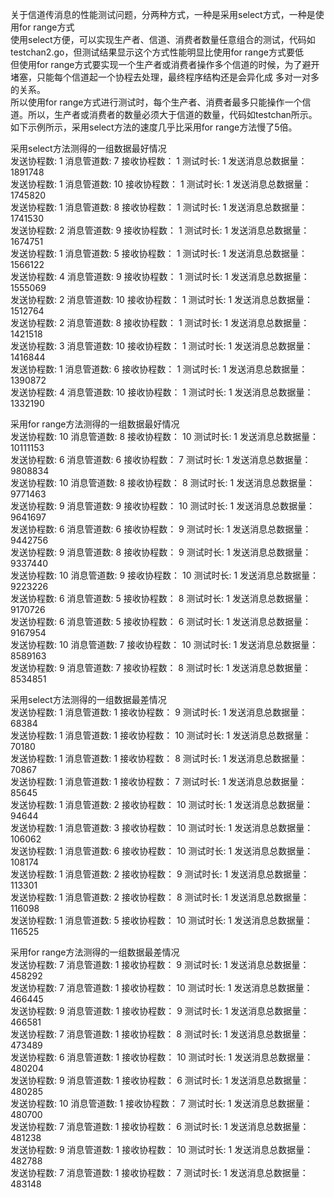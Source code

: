 关于信道传消息的性能测试问题，分两种方式，一种是采用select方式，一种是使用for range方式  
使用select方便，可以实现生产者、信道、消费者数量任意组合的测试，代码如testchan2.go，但测试结果显示这个方式性能明显比使用for range方式要低  
但使用for range方式要实现一个生产者或消费者操作多个信道的时候，为了避开堵塞，只能每个信道起一个协程去处理，最终程序结构还是会异化成 多对一对多的关系。  
所以使用for range方式进行测试时，每个生产者、消费者最多只能操作一个信道。所以，生产者或消费者的数量必须大于信道的数量，代码如testchan所示。  
如下示例所示，采用select方法的速度几乎比采用for range方法慢了5倍。  


采用select方法测得的一组数据最好情况  
发送协程数:	1	消息管道数:	7	 接收协程数：	1	测试时长:	1	发送消息总数据量：	1891748  
发送协程数:	1	消息管道数:	10	 接收协程数：	1	测试时长:	1	发送消息总数据量：	1745820  
发送协程数:	1	消息管道数:	8	 接收协程数：	1	测试时长:	1	发送消息总数据量：	1741530  
发送协程数:	2	消息管道数:	9	 接收协程数：	1	测试时长:	1	发送消息总数据量：	1674751  
发送协程数:	1	消息管道数:	5	 接收协程数：	1	测试时长:	1	发送消息总数据量：	1566122  
发送协程数:	4	消息管道数:	9	 接收协程数：	1	测试时长:	1	发送消息总数据量：	1555069  
发送协程数:	2	消息管道数:	10	 接收协程数：	1	测试时长:	1	发送消息总数据量：	1512764  
发送协程数:	2	消息管道数:	8	 接收协程数：	1	测试时长:	1	发送消息总数据量：	1421518  
发送协程数:	3	消息管道数:	10	 接收协程数：	1	测试时长:	1	发送消息总数据量：	1416844  
发送协程数:	1	消息管道数:	6	 接收协程数：	1	测试时长:	1	发送消息总数据量：	1390872  
发送协程数:	4	消息管道数:	10	 接收协程数：	1	测试时长:	1	发送消息总数据量：	1332190  


采用for range方法测得的一组数据最好情况  
发送协程数:	10	消息管道数:	8	 接收协程数：	10	测试时长:	1	发送消息总数据量：	10111153  
发送协程数:	6	消息管道数:	6	 接收协程数：	7	测试时长:	1	发送消息总数据量：	9808834  
发送协程数:	10	消息管道数:	8	 接收协程数：	8	测试时长:	1	发送消息总数据量：	9771463  
发送协程数:	9	消息管道数:	9	 接收协程数：	10	测试时长:	1	发送消息总数据量：	9641697  
发送协程数:	6	消息管道数:	6	 接收协程数：	9	测试时长:	1	发送消息总数据量：	9442756  
发送协程数:	9	消息管道数:	8	 接收协程数：	9	测试时长:	1	发送消息总数据量：	9337440  
发送协程数:	10	消息管道数:	9	 接收协程数：	10	测试时长:	1	发送消息总数据量：	9223226  
发送协程数:	6	消息管道数:	5	 接收协程数：	8	测试时长:	1	发送消息总数据量：	9170726  
发送协程数:	6	消息管道数:	5	 接收协程数：	6	测试时长:	1	发送消息总数据量：	9167954  
发送协程数:	10	消息管道数:	7	 接收协程数：	10	测试时长:	1	发送消息总数据量：	8589163  
发送协程数:	9	消息管道数:	7	 接收协程数：	8	测试时长:	1	发送消息总数据量：	8534851  

采用select方法测得的一组数据最差情况   
发送协程数:	1	消息管道数:	1	 接收协程数：	9	测试时长:	1	发送消息总数据量：	68384  
发送协程数:	1	消息管道数:	1	 接收协程数：	10	测试时长:	1	发送消息总数据量：	70180  
发送协程数:	1	消息管道数:	1	 接收协程数：	8	测试时长:	1	发送消息总数据量：	70867  
发送协程数:	1	消息管道数:	1	 接收协程数：	7	测试时长:	1	发送消息总数据量：	85645  
发送协程数:	1	消息管道数:	2	 接收协程数：	10	测试时长:	1	发送消息总数据量：	94644  
发送协程数:	1	消息管道数:	3	 接收协程数：	10	测试时长:	1	发送消息总数据量：	106062  
发送协程数:	1	消息管道数:	6	 接收协程数：	10	测试时长:	1	发送消息总数据量：	108174  
发送协程数:	1	消息管道数:	2	 接收协程数：	9	测试时长:	1	发送消息总数据量：	113301  
发送协程数:	1	消息管道数:	2	 接收协程数：	8	测试时长:	1	发送消息总数据量：	116098  
发送协程数:	1	消息管道数:	5	 接收协程数：	10	测试时长:	1	发送消息总数据量：	116525  

采用for range方法测得的一组数据最差情况  
发送协程数:	7	消息管道数:	1	 接收协程数：	9	测试时长:	1	发送消息总数据量：	458292  
发送协程数:	7	消息管道数:	1	 接收协程数：	10	测试时长:	1	发送消息总数据量：	466445  
发送协程数:	9	消息管道数:	1	 接收协程数：	9	测试时长:	1	发送消息总数据量：	466581  
发送协程数:	7	消息管道数:	1	 接收协程数：	8	测试时长:	1	发送消息总数据量：	473489  
发送协程数:	6	消息管道数:	1	 接收协程数：	10	测试时长:	1	发送消息总数据量：	480204  
发送协程数:	9	消息管道数:	1	 接收协程数：	6	测试时长:	1	发送消息总数据量：	480285  
发送协程数:	10	消息管道数:	1	 接收协程数：	7	测试时长:	1	发送消息总数据量：	480700  
发送协程数:	7	消息管道数:	1	 接收协程数：	6	测试时长:	1	发送消息总数据量：	481238  
发送协程数:	9	消息管道数:	1	 接收协程数：	10	测试时长:	1	发送消息总数据量：	482788  
发送协程数:	7	消息管道数:	1	 接收协程数：	7	测试时长:	1	发送消息总数据量：	483148  
